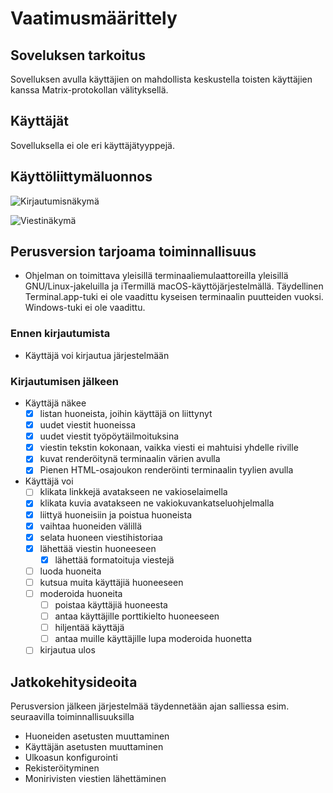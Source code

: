 # Vaatimusmäärittely

## Soveluksen tarkoitus
Sovelluksen avulla käyttäjien on mahdollista keskustella toisten käyttäjien kanssa Matrix-protokollan välityksellä.

## Käyttäjät
Sovelluksella ei ole eri käyttäjätyyppejä.

## Käyttöliittymäluonnos
![Kirjautumisnäkymä](https://img.mau.lu/HIzm2.png)

![Viestinäkymä](https://img.mau.lu/hhj4M.png)

## Perusversion tarjoama toiminnallisuus
* Ohjelman on toimittava yleisillä terminaaliemulaattoreilla yleisillä
  GNU/Linux-jakeluilla ja iTermillä macOS-käyttöjärjestelmällä. Täydellinen
  Terminal.app-tuki ei ole vaadittu kyseisen terminaalin puutteiden vuoksi.
  Windows-tuki ei ole vaadittu.

### Ennen kirjautumista
* Käyttäjä voi kirjautua järjestelmään

### Kirjautumisen jälkeen
* Käyttäjä näkee
  * [x] listan huoneista, joihin käyttäjä on liittynyt
  * [x] uudet viestit huoneissa
  * [x] uudet viestit työpöytäilmoituksina
  * [x] viestin tekstin kokonaan, vaikka viesti ei mahtuisi yhdelle riville
  * [x] kuvat renderöitynä terminaalin värien avulla
  * [x] Pienen HTML-osajoukon renderöinti terminaalin tyylien avulla
* Käyttäjä voi
  * [ ] klikata linkkejä avatakseen ne vakioselaimella
  * [x] klikata kuvia avatakseen ne vakiokuvankatseluohjelmalla
  * [x] liittyä huoneisiin ja poistua huoneista
  * [x] vaihtaa huoneiden välillä
  * [x] selata huoneen viestihistoriaa
  * [x] lähettää viestin huoneeseen
    * [x] lähettää formatoituja viestejä
  * [ ] luoda huoneita
  * [ ] kutsua muita käyttäjiä huoneeseen
  * [ ] moderoida huoneita
    * [ ] poistaa käyttäjiä huoneesta
    * [ ] antaa käyttäjille porttikielto huoneeseen
    * [ ] hiljentää käyttäjä
    * [ ] antaa muille käyttäjille lupa moderoida huonetta
  * [ ] kirjautua ulos

## Jatkokehitysideoita
Perusversion jälkeen järjestelmää täydennetään ajan salliessa esim. seuraavilla toiminnallisuuksilla

* Huoneiden asetusten muuttaminen
* Käyttäjän asetusten muuttaminen
* Ulkoasun konfigurointi
* Rekisteröityminen
* Monirivisten viestien lähettäminen